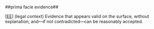 ##prima facie evidence##

\[[EE](SOURCES.md#EE)\]  (legal context) Evidence that appears valid on the surface, without explanation, and—if not contradicted—can be reasonably accepted.
